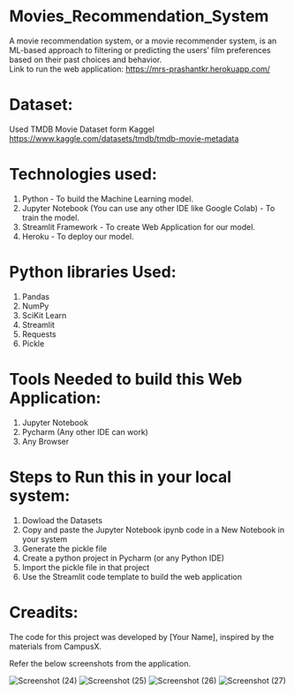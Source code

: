 # Movies_Recommendation_System
A movie recommendation system, or a movie recommender system, is an ML-based approach to filtering or predicting the users’ film preferences based on their past choices and behavior.  
Link to run the web application: https://mrs-prashantkr.herokuapp.com/

# Dataset:
Used TMDB Movie Dataset form Kaggel https://www.kaggle.com/datasets/tmdb/tmdb-movie-metadata

# Technologies used:
1. Python - To build the Machine Learning model.
2. Jupyter Notebook (You can use any other IDE like Google Colab) - To train the model.
3. Streamlit Framework - To create Web Application for our model.
4. Heroku - To deploy our model.

# Python libraries Used:
1. Pandas
2. NumPy
3. SciKit Learn
4. Streamlit
5. Requests
6. Pickle

# Tools Needed to build this Web Application:
1. Jupyter Notebook
2. Pycharm (Any other IDE can work)
3. Any Browser

# Steps to Run this in your local system:
1. Dowload the Datasets
2. Copy and paste the Jupyter Notebook ipynb code in a New Notebook in your system
3. Generate the pickle file
4. Create a python project in Pycharm (or any Python IDE)
5. Import the pickle file in that project
6. Use the Streamlit code template to build the web application

# Creadits:
The code for this project was developed by [Your Name], inspired by the materials from CampusX.

Refer the below screenshots from the application.

![Screenshot (24)](https://user-images.githubusercontent.com/67437394/187527745-acf97bae-740a-4b31-b177-6d5563e5b2f2.png)
![Screenshot (25)](https://user-images.githubusercontent.com/67437394/187527763-3b6c42ee-82cb-465a-a9a5-12f97b7d4ffb.png)
![Screenshot (26)](https://user-images.githubusercontent.com/67437394/187527770-863baa76-4b5d-4a23-8ac5-cdcf7756a028.png)
![Screenshot (27)](https://user-images.githubusercontent.com/67437394/187527777-1870e425-47bd-4739-9877-f098993d3eb5.png)


